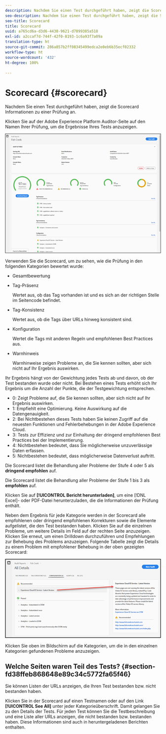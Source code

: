 ```yaml
---
description: Nachdem Sie einen Test durchgeführt haben, zeigt die Scorecard Informationen zu einer Prüfung an.
seo-description: Nachdem Sie einen Test durchgeführt haben, zeigt die Scorecard Informationen zu einer Prüfung an.
seo-title: Scorecard
title: Scorecard
uuid: a765cd6a-d3d6-4438-9621-d7899385a518
exl-id: a2ccaf7d-744f-42f0-8193-1c6a93f7a09a
translation-type: ht
source-git-commit: 286a857b2ff08345499edca2e0eb6b35ecf02332
workflow-type: ht
source-wordcount: '432'
ht-degree: 100%

---
```


# Scorecard {#scorecard}

Nachdem Sie einen Test durchgeführt haben, zeigt die Scorecard Informationen zu einer Prüfung an.

Klicken Sie auf der Adobe Experience Platform Auditor-Seite auf den Namen Ihrer Prüfung, um die Ergebnisse Ihres Tests anzuzeigen.

![](assets/report.png)

Verwenden Sie die Scorecard, um zu sehen, wie die Prüfung in den folgenden Kategorien bewertet wurde:

* Gesamtbewertung
* Tag-Präsenz

   Wertet aus, ob das Tag vorhanden ist und es sich an der richtigen Stelle im Seitencode befindet.
* Tag-Konsistenz

   Wertet aus, ob die Tags über URLs hinweg konsistent sind.
* Konfiguration

   Wertet die Tags mit anderen Regeln und empfohlenen Best Practices aus.
* Warnhinweis

   Warnhinweise zeigen Probleme an, die Sie kennen sollten, aber sich nicht auf Ihr Ergebnis auswirken.

Ihr Ergebnis hängt von der Gewichtung jedes Tests ab und davon, ob der Test bestanden wurde oder nicht. Bei Bestehen eines Tests erhöht sich Ihr Ergebnis um die Anzahl der Punkte, die der Testgewichtung entsprechen.

* 0: Zeigt Probleme auf, die Sie kennen sollten, aber sich nicht auf Ihr Ergebnis auswirken.
* 1: Empfiehlt eine Optimierung. Keine Auswirkung auf die Datengenauigkeit.
* 2: Bei Nichtbestehen dieses Tests haben Sie keinen Zugriff auf die neuesten Funktionen und Fehlerbehebungen in der Adobe Experience Cloud.
* 3: Tests zur Effizienz und zur Einhaltung der dringend empfohlenen Best Practices bei der Implementierung.
* 4: Nichtbestehen bedeutet, dass Sie möglicherweise unzuverlässige Daten erfassen.
* 5: Nichtbestehen bedeutet, dass möglicherweise Datenverlust auftritt.

Die Scorecard listet die Behandlung aller Probleme der Stufe 4 oder 5 als **dringend empfohlen** auf.

Die Scorecard listet die Behandlung aller Probleme der Stufe 1 bis 3 als **empfohlen** auf.

Klicken Sie auf **[!UICONTROL Bericht herunterladen]**, um eine [!DNL Excel]- oder PDF-Datei herunterzuladen, die die Informationen der Prüfung enthält.

Neben dem Ergebnis für jede Kategorie werden in der Scorecard alle empfohlenen oder dringend empfohlenen Korrekturen sowie die Elemente aufgelistet, die den Test bestanden haben. Klicken Sie auf die einzelnen Probleme, um weitere Details im Feld auf der rechten Seite anzuzeigen. Klicken Sie erneut, um einen Drilldown durchzuführen und Empfehlungen zur Behebung des Problems anzuzeigen. Folgende Tabelle zeigt die Details zu einem Problem mit empfohlener Behebung in der oben gezeigten Scorecard:

![](assets/report-issue-details.png)

Klicken Sie oben im Bildschirm auf die Kategorien, um die in den einzelnen Kategorien gefundenen Probleme anzuzeigen.

## Welche Seiten waren Teil des Tests? {#section-fd38ffeb868648e89c34c5772fa65f46}

Sie können Listen der URLs anzeigen, die Ihren Test bestanden bzw. nicht bestanden haben.

Klicken Sie in der Scorecard auf einen Testnamen oder auf den Link **[!UICONTROL See All]** unter jeder Kategorieüberschrift. Damit gelangen Sie zu den Details der Tests. Für jeden Test können Sie die Testbeschreibung und eine Liste aller URLs anzeigen, die nicht bestanden bzw. bestanden haben. Diese Informationen sind auch in heruntergeladenen Berichten enthalten.
